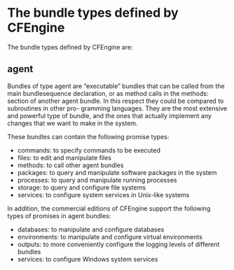 # The bundle types defined by CFEngine

The bundle types defined by CFEngine are:

## agent

Bundles of type agent are “executable” bundles that can be called from the main
bundlesequence declaration, or as method calls in the methods: section of another
agent bundle. In this respect they could be compared to subroutines in other pro-
gramming languages. They are the most extensive and powerful type of bundle,
and the ones that actually implement any changes that we want to make in the
system. 

These bundles can contain the following promise types:

* commands: to specify commands to be executed
* files: to edit and manipulate files
* methods: to call other agent bundles
* packages: to query and manipulate software packages in the system
* processes: to query and manipulate running processes
* storage: to query and configure file systems
* services: to configure system services in Unix-like systems

In addition, the commercial editions of CFEngine support the following types of
promises in agent bundles:

* databases: to manipulate and configure databases
* environments: to manipulate and configure virtual environments
* outputs: to more conveniently configure the logging levels of different bundles
* services: to configure Windows system services